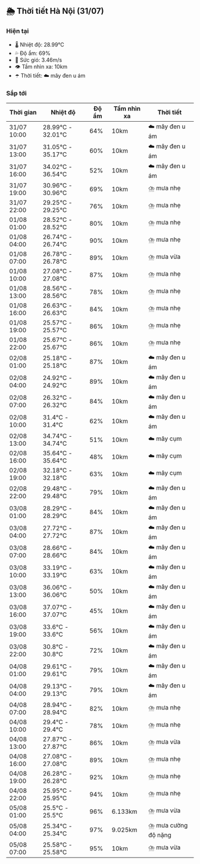 ## 🌦️ Thời tiết Hà Nội (31/07)

### Hiện tại

- 🌡️ Nhiệt độ: 28.99℃
- 💦 Độ ẩm: 69%
- 💨 Sức gió: 3.46m/s
- 👁️ Tầm nhìn xa: 10km
- ☂️ Thời tiết: ☁️ mây đen u ám

### Sắp tới

| Thời gian | Nhiệt độ | Độ ẩm | Tầm nhìn xa | Thời tiết |
| --- | --- | --- | --- | --- |
| 31/07 10:00 | 28.99℃ - 32.01℃ | 64% | 10km | ☁️ mây đen u ám |
| 31/07 13:00 | 31.05℃ - 35.17℃ | 60% | 10km | ☁️ mây đen u ám |
| 31/07 16:00 | 34.02℃ - 36.54℃ | 52% | 10km | ☁️ mây đen u ám |
| 31/07 19:00 | 30.96℃ - 30.96℃ | 69% | 10km | ⛈️ mưa nhẹ |
| 31/07 22:00 | 29.25℃ - 29.25℃ | 76% | 10km | ⛈️ mưa nhẹ |
| 01/08 01:00 | 28.52℃ - 28.52℃ | 80% | 10km | ⛈️ mưa nhẹ |
| 01/08 04:00 | 26.74℃ - 26.74℃ | 90% | 10km | ⛈️ mưa nhẹ |
| 01/08 07:00 | 26.78℃ - 26.78℃ | 89% | 10km | ⛈️ mưa vừa |
| 01/08 10:00 | 27.08℃ - 27.08℃ | 87% | 10km | ⛈️ mưa nhẹ |
| 01/08 13:00 | 28.56℃ - 28.56℃ | 78% | 10km | ⛈️ mưa nhẹ |
| 01/08 16:00 | 26.63℃ - 26.63℃ | 84% | 10km | ⛈️ mưa nhẹ |
| 01/08 19:00 | 25.57℃ - 25.57℃ | 86% | 10km | ⛈️ mưa nhẹ |
| 01/08 22:00 | 25.67℃ - 25.67℃ | 86% | 10km | ⛈️ mưa nhẹ |
| 02/08 01:00 | 25.18℃ - 25.18℃ | 87% | 10km | ☁️ mây đen u ám |
| 02/08 04:00 | 24.92℃ - 24.92℃ | 89% | 10km | ☁️ mây đen u ám |
| 02/08 07:00 | 26.32℃ - 26.32℃ | 84% | 10km | ☁️ mây đen u ám |
| 02/08 10:00 | 31.4℃ - 31.4℃ | 62% | 10km | ☁️ mây đen u ám |
| 02/08 13:00 | 34.74℃ - 34.74℃ | 51% | 10km | ☁️ mây cụm |
| 02/08 16:00 | 35.64℃ - 35.64℃ | 48% | 10km | ☁️ mây cụm |
| 02/08 19:00 | 32.18℃ - 32.18℃ | 63% | 10km | ☁️ mây cụm |
| 02/08 22:00 | 29.48℃ - 29.48℃ | 79% | 10km | ☁️ mây đen u ám |
| 03/08 01:00 | 28.29℃ - 28.29℃ | 84% | 10km | ☁️ mây đen u ám |
| 03/08 04:00 | 27.72℃ - 27.72℃ | 87% | 10km | ☁️ mây đen u ám |
| 03/08 07:00 | 28.66℃ - 28.66℃ | 84% | 10km | ☁️ mây đen u ám |
| 03/08 10:00 | 33.19℃ - 33.19℃ | 63% | 10km | ☁️ mây đen u ám |
| 03/08 13:00 | 36.06℃ - 36.06℃ | 50% | 10km | ☁️ mây đen u ám |
| 03/08 16:00 | 37.07℃ - 37.07℃ | 45% | 10km | ☁️ mây đen u ám |
| 03/08 19:00 | 33.6℃ - 33.6℃ | 56% | 10km | ☁️ mây đen u ám |
| 03/08 22:00 | 30.8℃ - 30.8℃ | 72% | 10km | ☁️ mây đen u ám |
| 04/08 01:00 | 29.61℃ - 29.61℃ | 79% | 10km | ☁️ mây đen u ám |
| 04/08 04:00 | 29.13℃ - 29.13℃ | 79% | 10km | ☁️ mây đen u ám |
| 04/08 07:00 | 28.94℃ - 28.94℃ | 82% | 10km | ⛈️ mưa nhẹ |
| 04/08 10:00 | 29.4℃ - 29.4℃ | 78% | 10km | ⛈️ mưa nhẹ |
| 04/08 13:00 | 27.87℃ - 27.87℃ | 86% | 10km | ⛈️ mưa vừa |
| 04/08 16:00 | 27.08℃ - 27.08℃ | 89% | 10km | ⛈️ mưa nhẹ |
| 04/08 19:00 | 26.28℃ - 26.28℃ | 92% | 10km | ⛈️ mưa nhẹ |
| 04/08 22:00 | 25.95℃ - 25.95℃ | 94% | 10km | ⛈️ mưa nhẹ |
| 05/08 01:00 | 25.5℃ - 25.5℃ | 96% | 6.133km | ⛈️ mưa vừa |
| 05/08 04:00 | 25.34℃ - 25.34℃ | 97% | 9.025km | ⛈️ mưa cường độ nặng |
| 05/08 07:00 | 25.58℃ - 25.58℃ | 95% | 10km | ⛈️ mưa vừa |
